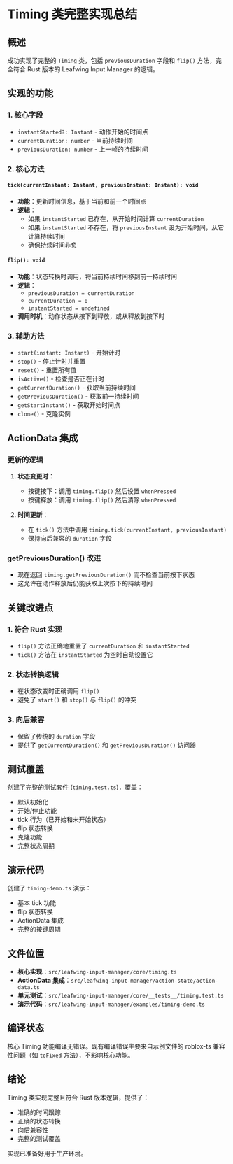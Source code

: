 # Timing 类完整实现总结

## 概述

成功实现了完整的 `Timing` 类，包括 `previousDuration` 字段和 `flip()` 方法，完全符合 Rust 版本的 Leafwing Input Manager 的逻辑。

## 实现的功能

### 1. 核心字段
- `instantStarted?: Instant` - 动作开始的时间点
- `currentDuration: number` - 当前持续时间
- `previousDuration: number` - 上一帧的持续时间

### 2. 核心方法

#### `tick(currentInstant: Instant, previousInstant: Instant): void`
- **功能**：更新时间信息，基于当前和前一个时间点
- **逻辑**：
  - 如果 `instantStarted` 已存在，从开始时间计算 `currentDuration`
  - 如果 `instantStarted` 不存在，将 `previousInstant` 设为开始时间，从它计算持续时间
  - 确保持续时间非负

#### `flip(): void`
- **功能**：状态转换时调用，将当前持续时间移到前一持续时间
- **逻辑**：
  - `previousDuration = currentDuration`
  - `currentDuration = 0`
  - `instantStarted = undefined`
- **调用时机**：动作状态从按下到释放，或从释放到按下时

### 3. 辅助方法
- `start(instant: Instant)` - 开始计时
- `stop()` - 停止计时并重置
- `reset()` - 重置所有值
- `isActive()` - 检查是否正在计时
- `getCurrentDuration()` - 获取当前持续时间
- `getPreviousDuration()` - 获取前一持续时间
- `getStartInstant()` - 获取开始时间点
- `clone()` - 克隆实例

## ActionData 集成

### 更新的逻辑
1. **状态变更时**：
   - 按键按下：调用 `timing.flip()` 然后设置 `whenPressed`
   - 按键释放：调用 `timing.flip()` 然后清除 `whenPressed`

2. **时间更新**：
   - 在 `tick()` 方法中调用 `timing.tick(currentInstant, previousInstant)`
   - 保持向后兼容的 `duration` 字段

### getPreviousDuration() 改进
- 现在返回 `timing.getPreviousDuration()` 而不检查当前按下状态
- 这允许在动作释放后仍能获取上次按下的持续时间

## 关键改进点

### 1. 符合 Rust 实现
- `flip()` 方法正确地重置了 `currentDuration` 和 `instantStarted`
- `tick()` 方法在 `instantStarted` 为空时自动设置它

### 2. 状态转换逻辑
- 在状态改变时正确调用 `flip()`
- 避免了 `start()` 和 `stop()` 与 `flip()` 的冲突

### 3. 向后兼容
- 保留了传统的 `duration` 字段
- 提供了 `getCurrentDuration()` 和 `getPreviousDuration()` 访问器

## 测试覆盖

创建了完整的测试套件 (`timing.test.ts`)，覆盖：
- 默认初始化
- 开始/停止功能
- tick 行为（已开始和未开始状态）
- flip 状态转换
- 克隆功能
- 完整状态周期

## 演示代码

创建了 `timing-demo.ts` 演示：
- 基本 tick 功能
- flip 状态转换
- ActionData 集成
- 完整的按键周期

## 文件位置

- **核心实现**：`src/leafwing-input-manager/core/timing.ts`
- **ActionData 集成**：`src/leafwing-input-manager/action-state/action-data.ts`
- **单元测试**：`src/leafwing-input-manager/core/__tests__/timing.test.ts`
- **演示代码**：`src/leafwing-input-manager/examples/timing-demo.ts`

## 编译状态

核心 Timing 功能编译无错误。现有编译错误主要来自示例文件的 roblox-ts 兼容性问题（如 `toFixed` 方法），不影响核心功能。

## 结论

Timing 类实现完整且符合 Rust 版本逻辑，提供了：
- 准确的时间跟踪
- 正确的状态转换
- 向后兼容性
- 完整的测试覆盖

实现已准备好用于生产环境。